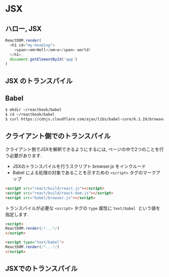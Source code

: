 # JSX
## ハロー, JSX

```js
ReactDOM.render(
  <h1 id="my-heading">
    <span><em>Hell</em>o</span> world!
  </h1>,
  document.getElementById('app')
)
```

## JSX のトランスパイル

## Babel

```sh
$ mkdir ~/reactbook/babel
$ cd ~/reactbook/babel
$ curl https://cdnjs.cloudflare.com/ajax/libs/babel-core/6.1.19/browser.js > browser.js
```

## クライアント側でのトランスパイル

クライアント側でJSXを解釈できるようにするには, ページの中で2つのことを行う必要があります.

- JSXのトランスパイルを行うスクリプト browser.js をインクルード
- Babel による処理の対象であることを示すための `<script>` タグのマークアップ

```html
<script src="react/build/react.js"></script>
<script src="react/build/react-dom.js"></script>
<script src="babel/browser.js"></script>
```

トランスパイルが必要な `<script>` タグの `type` 属性に `text/babel`  という値を指定します.

```html
<script>
ReactDOM.render(/*...*/)
</script>

<script type="text/babel">
ReactDOM.render(/*...*/)
</script>
```

## JSXでのトランスパイル
